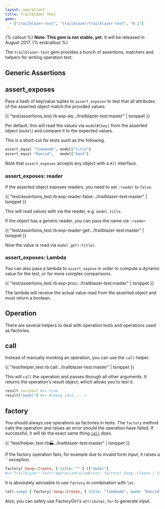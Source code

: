 ```yaml
---
layout: operation2
title: Trailblazer Test
gems:
  - ["trailblazer-test", "trailblazer/trailblazer-test", "0.1"]
---
```


{% callout %}
**Note: This gem is not stable, yet.** It will be released in August 2017.
{% endcallout %}

The `trailblazer-test` gem provides a bunch of assertions, matchers and helpers for writing operation test.

## Generic Assertions

## assert_exposes

Pass a hash of key/value tuples to `assert_exposes` to test that all attributes of the asserted object match the provided values.

{{ "test/assertions_test.rb:exp-eq:../trailblazer-test:master" | tsnippet }}

Per default, this will read the values via `model#[key]` from the asserted object (`model`) and compare it to the expected values.

This is a short-cut for tests such as the following.

```ruby
assert_equal "Timebomb", model["title"]
assert_equal "Rancid",   model["band"]
```

Note that `assert_exposes` accepts any object with a `#[]` interface.

### assert_exposes: reader

If the asserted object exposes readers, you need to set `:reader` to `false`.

{{ "test/assertions_test.rb:exp-reader-false:../trailblazer-test:master" | tsnippet }}

This will read values with via the reader, e.g. `model.title`.

If the object has a generic reader, you can pass the name via `:reader`.

{{ "test/assertions_test.rb:exp-reader-get:../trailblazer-test:master" | tsnippet }}

Now the value is read via `model.get(:title)`.

### assert_exposes: Lambda

You can also pass a lambda to `assert_expose` in order to compute a dynamic value for the test, or for more complex comparisons.

{{ "test/assertions_test.rb:exp-proc:../trailblazer-test:master" | tsnippet }}

The lambda will receive the actual value read from the asserted object and must return a boolean.

## Operation

There are several helpers to deal with operation tests and operations used as factories.

## call

Instead of manually invoking an operation, you can use the `call` helper.

{{ "test/helper_test.rb:call:../trailblazer-test:master" | tsnippet }}

This will `call` the operation and passes through all other arguments. It returns the operation's result object, which allows you to test it.

```ruby
result.success? #=> true
result["model"] #=> #<Song id=1, ...>
```

## factory

You should always use operations as factories in tests. The `factory` method calls the operation and raises an error should the operation have failed. If successful, it will do the exact same thing [`call`](#call) does.

{{ "test/helper_test.rb:factory:../trailblazer-test:master" | tsnippet }}

If the factory operation fails, for example due to invalid form input, it raises a `` exception.

```ruby
factory( Song::Create, { title: "" } )["model"]
#=> Trailblazer::Test::OperationFailedError: factory( Song::Create ) failed.
```

It is absolutely advisable to use `factory` in combination with `let`.

```ruby
let(:song) { factory( Song::Create, { title: "Timebomb", band: "Rancid" } ) }
```

Also, you can safely use FactoryGirl's `attributes_for` to generate input.
